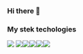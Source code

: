 ### Hi there 👋

### My stek techologies

<img src="https://img.shields.io/badge/HTML5-E34F26?style=for-the-badge&logo=HTML5&logoColor=black"/> <img src="https://img.shields.io/badge/CSS3-1572B6?style=for-the-badge&logo=CSS3&logoColor=black"/><img src="https://img.shields.io/badge/Sass-CC6699?style=for-the-badge&logo=Sass&logoColor=black"/><img src="https://img.shields.io/badge/React-61DAFB?style=for-the-badge&logo=React&logoColor=black"/><img src="https://img.shields.io/badge/redux-764ABC?style=for-the-badge&logo=Redux&logoColor=black"/><img src="https://img.shields.io/badge/typescript-3178C6?style=for-the-badge&logo=typescript&logoColor=black"/>


<!--
**frokzy10/frokzy10** is a ✨ _special_ ✨ repository because its `README.md` (this file) appears on your GitHub profile.

Here are some ideas to get you started:

- 🔭 I’m currently working on ...
- 🌱 I’m currently learning ...
- 👯 I’m looking to collaborate on ...
- 🤔 I’m looking for help with ...
- 💬 Ask me about ...
- 📫 How to reach me: ...
- 😄 Pronouns: ...
- ⚡ Fun fact: ...
-->
